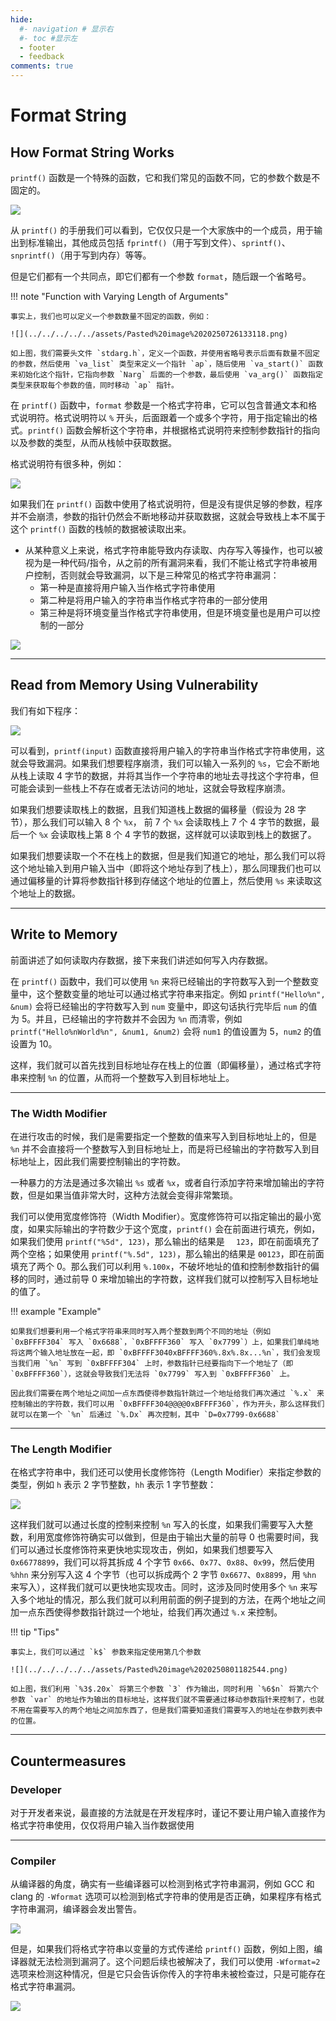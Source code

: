 ```yaml
---
hide:
  #- navigation # 显示右
  #- toc #显示左
  - footer
  - feedback
comments: true
---  
```


# Format String

## How Format String Works

`printf()` 函数是一个特殊的函数，它和我们常见的函数不同，它的参数个数是不固定的。

![](../../../../../assets/Pasted%20image%2020250726132646.png)

从 `printf()` 的手册我们可以看到，它仅仅只是一个大家族中的一个成员，用于输出到标准输出，其他成员包括 `fprintf()`（用于写到文件）、`sprintf()`、`snprintf()`（用于写到内存）等等。

但是它们都有一个共同点，即它们都有一个参数 `format`，随后跟一个省略号。

!!! note "Function with Varying Length of Arguments"

	事实上，我们也可以定义一个参数数量不固定的函数，例如：
	
	![](../../../../../assets/Pasted%20image%2020250726133118.png)
	
	如上图，我们需要头文件 `stdarg.h`，定义一个函数，并使用省略号表示后面有数量不固定的参数，然后使用 `va_list` 类型来定义一个指针 `ap`，随后使用 `va_start()` 函数来初始化这个指针，它指向参数 `Narg` 后面的一个参数，最后使用 `va_arg()` 函数指定类型来获取每个参数的值，同时移动 `ap` 指针。

在 `printf()` 函数中，`format` 参数是一个格式字符串，它可以包含普通文本和格式说明符。格式说明符以 `%` 开头，后面跟着一个或多个字符，用于指定输出的格式。`printf()` 函数会解析这个字符串，并根据格式说明符来控制参数指针的指向以及参数的类型，从而从栈帧中获取数据。

格式说明符有很多种，例如：

![](../../../../../assets/Pasted%20image%2020250726134254.png)

如果我们在 `printf()` 函数中使用了格式说明符，但是没有提供足够的参数，程序并不会崩溃，参数的指针仍然会不断地移动并获取数据，这就会导致栈上本不属于这个 `printf()` 函数的栈帧的数据被读取出来。

- 从某种意义上来说，格式字符串能导致内存读取、内存写入等操作，也可以被视为是一种代码/指令，从之前的所有漏洞来看，我们不能让格式字符串被用户控制，否则就会导致漏洞，以下是三种常见的格式字符串漏洞：
	- 第一种是直接将用户输入当作格式字符串使用
	- 第二种是将用户输入的字符串当作格式字符串的一部分使用
	- 第三种是将环境变量当作格式字符串使用，但是环境变量也是用户可以控制的一部分

![](../../../../../assets/Pasted%20image%2020250726135211.png)
***
## Read from Memory Using Vulnerability

我们有如下程序：

![](../../../../../assets/Pasted%20image%2020250726135522.png)

可以看到，`printf(input)` 函数直接将用户输入的字符串当作格式字符串使用，这就会导致漏洞。如果我们想要程序崩溃，我们可以输入一系列的 `%s`，它会不断地从栈上读取 4 字节的数据，并将其当作一个字符串的地址去寻找这个字符串，但可能会读到一些栈上不存在或者无法访问的地址，这就会导致程序崩溃。

如果我们想要读取栈上的数据，且我们知道栈上数据的偏移量（假设为 28 字节），那么我们可以输入 8 个 `%x`， 前 7 个 `%x` 会读取栈上 7 个 4 字节的数据，最后一个 `%x` 会读取栈上第 8 个 4 字节的数据，这样就可以读取到栈上的数据了。

如果我们想要读取一个不在栈上的数据，但是我们知道它的地址，那么我们可以将这个地址输入到用户输入当中（即将这个地址存到了栈上），那么同理我们也可以通过偏移量的计算将参数指针移到存储这个地址的位置上，然后使用 `%s` 来读取这个地址上的数据。
***
## Write to Memory

前面讲述了如何读取内存数据，接下来我们讲述如何写入内存数据。

在 `printf()` 函数中，我们可以使用 `%n` 来将已经输出的字符数写入到一个整数变量中，这个整数变量的地址可以通过格式字符串来指定。例如 `printf("Hello%n", &num)` 会将已经输出的字符数写入到 `num` 变量中，即这句话执行完毕后 `num` 的值为 5。并且，已经输出的字符数并不会因为 `%n` 而清零，例如 `printf("Hello%nWorld%n", &num1, &num2)` 会将 `num1` 的值设置为 5，`num2` 的值设置为 10。

这样，我们就可以首先找到目标地址存在栈上的位置（即偏移量），通过格式字符串来控制 `%n` 的位置，从而将一个整数写入到目标地址上。
***
### The Width Modifier

在进行攻击的时候，我们是需要指定一个整数的值来写入到目标地址上的，但是 `%n` 并不会直接将一个整数写入到目标地址上，而是将已经输出的字符数写入到目标地址上，因此我们需要控制输出的字符数。

一种暴力的方法是通过多次输出 `%s` 或者 `%x`，或者自行添加字符来增加输出的字符数，但是如果当值非常大时，这种方法就会变得非常繁琐。

我们可以使用宽度修饰符（Width Modifier）。宽度修饰符可以指定输出的最小宽度，如果实际输出的字符数少于这个宽度，`printf()` 会在前面进行填充，例如，如果我们使用 `printf("%5d", 123)`，那么输出的结果是 `  123`，即在前面填充了两个空格；如果使用 `printf("%.5d", 123)`，那么输出的结果是 `00123`，即在前面填充了两个 0。那么我们可以利用 `%.100x`，不破坏地址的值和控制参数指针的偏移的同时，通过前导 0 来增加输出的字符数，这样我们就可以控制写入目标地址的值了。

!!! example "Example"

	如果我们想要利用一个格式字符串来同时写入两个整数到两个不同的地址（例如 `0xBFFFF304` 写入 `0x6688`，`0xBFFFF360` 写入 `0x7799`）上，如果我们单纯地将这两个输入地址放在一起，即 `0xBFFFF3040xBFFFF360%.8x%.8x...%n`，我们会发现当我们用 `%n` 写到 `0xBFFFF304` 上时，参数指针已经要指向下一个地址了（即`0xBFFFF360`），这就会导致我们无法将 `0x7799` 写入到 `0xBFFFF360` 上。
	
	因此我们需要在两个地址之间加一点东西使得参数指针跳过一个地址给我们再次通过 `%.x` 来控制输出的字符数，我们可以用 `0xBFFFF304@@@@0xBFFFF360`，作为开头，那么这样我们就可以在第一个 `%n` 后通过 `%.Dx` 再次控制，其中 `D=0x7799-0x6688`
***
### The Length Modifier

在格式字符串中，我们还可以使用长度修饰符（Length Modifier）来指定参数的类型，例如 `h` 表示 2 字节整数，`hh` 表示 1 字节整数：

![](../../../../../assets/Pasted%20image%2020250801175209.png)

这样我们就可以通过长度的控制来控制 `%n` 写入的长度，如果我们需要写入大整数，利用宽度修饰符确实可以做到，但是由于输出大量的前导 0 也需要时间，我们可以通过长度修饰符来更快地实现攻击，例如，如果我们想要写入 `0x66778899`，我们可以将其拆成 4 个字节 `0x66`、`0x77`、`0x88`、`0x99`，然后使用 `%hhn` 来分别写入这 4 个字节（也可以拆成两个 2 字节 `0x6677`、`0x8899`，用 `%hn` 来写入），这样我们就可以更快地实现攻击。同时，这涉及同时使用多个 `%n` 来写入多个地址的情况，那么我们就可以利用前面的例子提到的方法，在两个地址之间加一点东西使得参数指针跳过一个地址，给我们再次通过 `%.x` 来控制。

!!! tip "Tips"

	事实上，我们可以通过 `k$` 参数来指定使用第几个参数
	
	![](../../../../../assets/Pasted%20image%2020250801182544.png)
	
	如上图，我们利用 `%3$.20x` 将第三个参数 `3` 作为输出，同时利用 `%6$n` 将第六个参数 `var` 的地址作为输出的目标地址，这样我们就不需要通过移动参数指针来控制了，也就不用在需要写入的两个地址之间加东西了，但是我们需要知道我们需要写入的地址在参数列表中的位置。
***
## Countermeasures

### Developer

对于开发者来说，最直接的方法就是在开发程序时，谨记不要让用户输入直接作为格式字符串使用，仅仅将用户输入当作数据使用
***
### Compiler

从编译器的角度，确实有一些编译器可以检测到格式字符串漏洞，例如 GCC 和 clang 的 `-Wformat` 选项可以检测到格式字符串的使用是否正确，如果程序有格式字符串漏洞，编译器会发出警告。

![](../../../../../assets/Pasted%20image%2020250801184236.png)

但是，如果我们将格式字符串以变量的方式传递给 `printf()` 函数，例如上图，编译器就无法检测到漏洞了。这个问题后续也被解决了，我们可以使用 `-Wformat=2` 选项来检测这种情况，但是它只会告诉你传入的字符串未被检查过，只是可能存在格式字符串漏洞。

![](../../../../../assets/Pasted%20image%2020250801184356.png)







